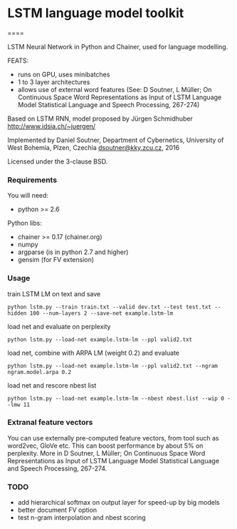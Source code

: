 # LSTM language model toolkit

====

LSTM Neural Network in Python and Chainer,
used for language modelling.

FEATS:
- runs on GPU, uses minibatches
- 1 to 3 layer architectures
- allows use of external word features (See: D Soutner, L Müller; On Continuous Space Word Representations as Input of LSTM Language Model
 Statistical Language and Speech Processing, 267-274)


Based on LSTM RNN, model proposed by Jürgen Schmidhuber
http://www.idsia.ch/~juergen/

Implemented by Daniel Soutner,
Department of Cybernetics, University of West Bohemia, Plzen, Czechia
dsoutner@kky.zcu.cz, 2016

Licensed under the 3-clause BSD.

### Requirements

You will need:
- python >= 2.6

Python libs:
- chainer >= 0.17 (chainer.org)
- numpy
- argparse (is in python 2.7 and higher)
- gensim (for FV extension)

### Usage

train LSTM LM on text and save
```
python lstm.py --train train.txt --valid dev.txt --test test.txt --hidden 100 --num-layers 2 --save-net example.lstm-lm
```

load net and evaluate on perplexity
```
python lstm.py --load-net example.lstm-lm --ppl valid2.txt
```

load net, combine with ARPA LM (weight 0.2) and evaluate
```
python lstm.py --load-net example.lstm-lm --ppl valid2.txt --ngram ngram.model.arpa 0.2
```

load net and rescore nbest list
```
python lstm.py --load-net example.lstm-lm --nbest nbest.list --wip 0 --lmw 11
```

### Extranal feature vectors

You can use externally pre-computed feature vectors, from tool such as word2vec, GloVe etc. This can boost performance by about 5% on perplexity. More in D Soutner, L Müller; On Continuous Space Word Representations as Input of LSTM Language Model
 Statistical Language and Speech Processing, 267-274.

### TODO

- add hierarchical softmax on output layer for speed-up by big models
- better document FV option
- test n-gram interpolation and nbest scoring